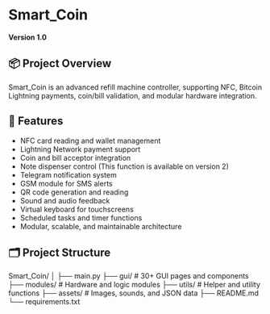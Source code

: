 # Smart_Coin

**Version 1.0**

## 📦 Project Overview

Smart_Coin is an advanced refill machine controller, supporting NFC, Bitcoin Lightning payments, coin/bill validation, and modular hardware integration.

## 🚀 Features

- NFC card reading and wallet management
- Lightning Network payment support
- Coin and bill acceptor integration
- Note dispenser control (This function is available on version 2)
- Telegram notification system
- GSM module for SMS alerts
- QR code generation and reading
- Sound and audio feedback
- Virtual keyboard for touchscreens
- Scheduled tasks and timer functions
- Modular, scalable, and maintainable architecture

## 🗂️ Project Structure
Smart_Coin/
│
├── main.py
├── gui/ # 30+ GUI pages and components
├── modules/ # Hardware and logic modules
├── utils/ # Helper and utility functions
├── assets/ # Images, sounds, and JSON data
├── README.md
└── requirements.txt

